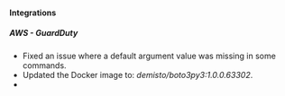 
#### Integrations

##### AWS - GuardDuty

- Fixed an issue where a default argument value was missing in some commands.
- Updated the Docker image to: *demisto/boto3py3:1.0.0.63302*.
- 